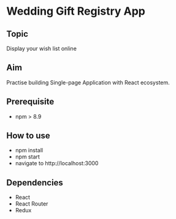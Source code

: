 # Wedding Gift Registry App

## Topic
Display your wish list online

## Aim
Practise building Single-page Application with React ecosystem.

## Prerequisite
- npm > 8.9

## How to use
- npm install
- npm start
- navigate to http://localhost:3000

## Dependencies
- React
- React Router
- Redux